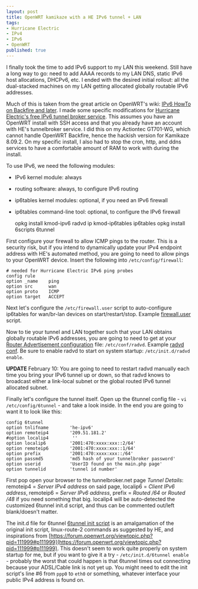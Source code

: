 ```yaml
---
layout: post
title: OpenWRT kamikaze with a HE IPv6 tunnel + LAN
tags:
- Hurricane Electric
- IPv4
- IPv6
- OpenWRT
published: true
---
```

I finally took the time to add IPv6 support to my LAN this weekend. Still have a long way to go: need to add
AAAA records to my LAN DNS, static IPv6 host allocations, DHCPv6, etc. I ended with the desired initial rollout:
all the dual-stacked machines on my LAN getting allocated globally routable IPv6 addresses.

Much of this is taken from the great article on OpenWRT\'s wiki:
[IPv6 HowTo on Backfire and later](http://wiki.openwrt.org/doc/howto/ipv6).
I made some specific modifications for [Hurricane Electric\'s free IPv6 tunnel broker service](http://www.tunnelbroker.net/).
This assumes you have an OpenWRT install with SSH access and that you already have an account with HE\'s tunnelbroker service.
I did this on my Actiontec GT701-WG, which cannot handle OpenWRT Backfire, hence the hackish version for Kamikaze 8.09.2.
On my specific install, I also had to stop the cron, http, and ddns services to have a comfortable amount of RAM to work
with during the install.


To use IPv6, we need the following modules:

- IPv6 kernel module: always
- routing software: always, to configure IPv6 routing
- ip6tables kernel modules: optional, if you need an IPv6 firewall
- ip6tables command-line tool: optional, to configure the IPv6 firewall

    opkg install kmod-ipv6 radvd ip kmod-ip6tables ip6tables
    opkg install 6scripts 6tunnel


First configure your firewall to allow ICMP pings to the router. This is a security risk, but if you intend to
dynamically update your IPv4 endpoint address with HE\'s automated method, you are going to need to allow pings to
your OpenWRT device. Insert the following into `/etc/config/firewall`:

    # needed for Hurricane Electric IPv6 ping probes
    config rule
    option _name    ping
    option src      wan
    option proto    ICMP
    option target   ACCEPT

Next let\'s configure the `/etc/firewall.user` script to auto-configure ip6tables for wan/br-lan devices on
start/restart/stop. Example [firewall.user](https://drive.google.com/uc?export=download&id=0B0yT30uCaFvvUW0tTlQ0NDlnbEE)
script.

Now to tie your tunnel and LAN together such that your LAN obtains globally routable IPv6 addresses, you are going to
need to get at your [Router Advertisement configuration](http://wiki.openwrt.org/doc/uci/radvd) file:
`/etc/conf/radvd`. Example [radvd conf](https://drive.google.com/uc?export=download&id=0B0yT30uCaFvvVVVleV8zaEpQZkk).
Be sure to enable radvd to start on system startup: `/etc/init.d/radvd enable`.

__UPDATE__ February 10: You are going to need to restart radvd manually each time you bring your
IPv6 tunnel up or down, so that radvd knows to broadcast either a link-local subnet or the global routed IPv6
tunnel allocated subnet.

Finally let\'s configure the tunnel itself.
Open up the 6tunnel config file - `vi /etc/config/6tunnel` - and take a look inside.
In the end you are going to want it to look like this:

    config 6tunnel
    option tnlifname        'he-ipv6'
    option remoteip4        '209.51.181.2'
    #option localip4         ''
    option localip6         '2001:470:xxxx:xxx::2/64'
    option remoteip6        '2001:470:xxxx:xxx::1/64'
    option prefix           '2001:470:xxxx:xxx::/64'
    option passmd5          'md5 hash of your tunnelbroker password'
    option userid           'UserID found on the main.php page'
    option tunnelid         'tunnel id number'

First pop open your browser to the tunnelbroker.net page _Tunnel Details_: remoteip4 = _Server IPv4 address_ on
said page, localip6 = _Client IPv6 address_, remoteip6 = _Server IPv6 address_, prefix = _Routed /64_ or
_Routed /48_ if you need something that big. localip4 will be auto-detected the customized 6tunnel init.d
script, and thus can be commented out/left blank/doesn\'t matter.

The init.d file for 6tunnel
[6tunnel init script](https://drive.google.com/uc?export=download&id=0B0yT30uCaFvvck54ZGFIRHN5TG8)
is an amalgamation of the original init script, linux-route-2 commands as suggested by HE, and inspirations from
[https://forum.openwrt.org/viewtopic.php?pid=111999#p111999](https://forum.openwrt.org/viewtopic.php?pid=111999#p111999).
This doesn\'t seem to work quite properly on system startup for me, but if you want to give it a try - `/etc/init.d/6tunnel enable` -
probably the worst that could happen is that 6tunnel times out connecting because your ADSL/Cable link is not yet up. You might need to edit
the init script\'s line #6 from `ppp0` to `eth0` or something, whatever interface your public IPv4 address is found on.
